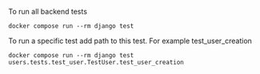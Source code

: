 To run all backend tests

```
docker compose run --rm django test
```

To run a specific test add path to this test.
For example test_user_creation

```
docker compose run --rm django test users.tests.test_user.TestUser.test_user_creation
```
